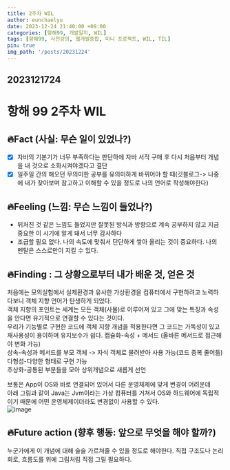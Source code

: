 ```yaml
---
title: 2주차 WIL
author: eunchaelyu
date: 2023-12-24 21:40:00 +09:00
categories: [항해99, 개발일지, WIL]
tags: [항해99, 사전강의, 웹개발종합, 미니 프로젝트, WIL, TIL]
pin: true
img_path: '/posts/20231224'
---
```


## 2023121724
# 항해 99 2주차 WIL            
## 🔥Fact (사실: 무슨 일이 있었나?)        
- [x]    자바의 기본기가 너무 부족하다는 판단하에 자바 서적 구매 후 다시 처음부터 개념을 내 것으로 소화시켜야겠다고 결단    
- [x]    일주일 간의 해오던 무의미한 공부를 유의미하게 바뀌어야 할 때(깃블로그-> 나중에 내가 찾아보며 참고하고 이해할 수 있을 정도로 나의 언어로 작성해야한다)

## 🔥Feeling (느낌: 무슨 느낌이 들었나?)          
  -   뒤처진 것 같은 느낌도 들었지만 잘못된 방식과 방향으로 계속 공부하지 않고 지금 중요한 이 시기에 알게 돼서 너무 감사하다
  -   조급할 필요 없다. 나의 속도에 맞춰서 단단하게 쌓아 올리는 것이 중요하다. 나의 멘탈은 스스로만이 지킬 수 있다.
  
## 🔥Finding : 그 상황으로부터 내가 배운 것, 얻은 것         
  처음에는 모의실험에서 실제환경과 유사한 가상환경을 컴퓨터에서 구현하려고 노력하다보니 객체 지향 언어가 탄생하게 되었다.  
객체 지향의 포인트는 세계는 모든 객체(사물)로 이루어져 있고 그에 맞는 특징과 속성을 안다면 유기적으로 연결할 수 있다는 것이다.    
우리가 기능별로 구현한 코드에 객체 지향 개념을 적용한다면 그 코드는 가독성이 있고 재사용성이 용이하며 유지보수가 쉽다.
캡슐화-속성 + 메서드 (올바른 메서드로 접근해야 변화 가능)      
상속-속성과 메서드를 부모 객체 -> 자식 객체로 물려받아 사용 가능(코드 중복 줄어듦)  
다형성-다양한 형태로 구현 가능    
추상화-공통된 부분들을 모아 상위개념으로 새롭게 선언
 
보통은 App이 OS와 바로 연결되어 있어서 다른 운영체제에 맞게 변경이 어려운데    
아래 그림과 같이 Java는 Jvm이라는 가상 컴퓨터를 거쳐서 OS와 하드웨어에 독립적이기 때문에 어떤 운영체제이더라도 변경없이 사용할 수 있다.    
![image](https://github.com/eunchaelyu/eunchaelyu.github.io/assets/119996957/1df273db-9275-43b3-94f1-dadbd780ed19)

    
## 🔥Future action (향후 행동: 앞으로 무엇을 해야 할까?)             
  누군가에게 이 개념에 대해 술술 가르쳐줄 수 있을 정도로 해야한다.
  직접 구조도나 논리 회로, 흐름도를 위에 그림처럼 직접 그릴 필요하다.
  



